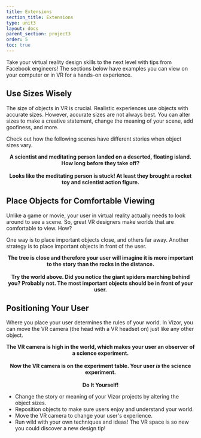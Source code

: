 ```yaml
---
title: Extensions
section_title: Extensions
type: unit3
layout: docs
parent_section: project3
order: 5
toc: true
---
```

Take your virtual reality design skills to the next level with tips from Facebook engineers! The sections below have examples you can view on your computer or in VR for a hands-on experience.

## Use Sizes Wisely
The size of objects in VR is crucial. Realistic experiences use objects with accurate sizes. However, accurate sizes are not always best. You can alter sizes to make a creative statement, change the meaning of your scene, add goofiness, and more.

Check out how the following scenes have different stories when object sizes vary.

<div style="text-align:center">
	<script src="//vizor.io/scripts/embed.js" data-vizorurl="//vizor.io/embed/techstart/vizor_lesson_scale_escape" ></script>
	<strong>A scientist and meditating person landed on a deserted, floating island. How long before they take off?</strong> 
</div>

<br>

<div style="text-align:center">
	<script src="//vizor.io/scripts/embed.js" data-vizorurl="//vizor.io/embed/techstart/vizor_lesson_scale_toys" ></script>
	<strong>Looks like the meditating person is stuck! At least they brought a rocket toy and scientist action figure.</strong> 
</div>

## Place Objects for Comfortable Viewing
Unlike a game or movie, your user in virtual reality actually needs to look around to see a scene. So, great VR designers make worlds that are comfortable to view. How?

One way is to place important objects close, and others far away. Another strategy is to place important objects in front of the user.

<div style="text-align:center">
	<script src="//vizor.io/scripts/embed.js" data-vizorurl="//vizor.io/embed/techstart/vizor_lesson_placement_lone_close_tree" ></script>
	<strong>The tree is close and therefore your user will imagine it is more important to the story than the rocks in the distance.</strong> 
</div>

<br>

<div style="text-align:center">
	<script src="//vizor.io/scripts/embed.js" data-vizorurl="//vizor.io/embed/techstart/vizor_lesson_placement_cone_spiders" ></script>
	<strong>Try the world above. Did you notice the giant spiders marching behind you? Probably not. The most important objects should be in front of your user.</strong> 
</div>

## Positioning Your User
Where you place your user determines the rules of your world. In Vizor, you can move the VR camera (the head with a VR headset on) just like any other object.

<div style="text-align:center">
	<script src="//vizor.io/scripts/embed.js" data-vizorurl="//vizor.io/embed/techstart/vizor_lesson_user_placement_observer" ></script>
	<strong>The VR camera is high in the world, which makes your user an observer of a science experiment.</strong> 
</div>

<br>

<div style="text-align:center">
	<script src="//vizor.io/scripts/embed.js" data-vizorurl="//vizor.io/embed/techstart/vizor_lesson_user_placement_you_are_experiment" ></script>
	<strong>Now the VR camera is on the experiment table. Your user <i>is</i> the science experiment.</strong> 
</div>

<br>

<div class="alert_red">
  <div style="text-align:center">
  	<strong>Do It Yourself!</strong> 
  </div>
  <ul> 
  	<li>Change the story or meaning of your Vizor projects by altering the object sizes. </li>
  	<li>Reposition objects to make sure users enjoy and understand your world.</li>
  	<li>Move the VR camera to change your user's experience. </li>
  	<li>Run wild with your own techniques and ideas! The VR space is so new you could discover a new design tip! </li>
  </ul>
</div>